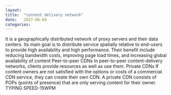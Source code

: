 ```yaml
---
layout: 
title:  "content delivery network"
date:   2017-08-04
categories: 
---
```

It  is a geographically distributed network of proxy servers and their data centers.
Its main goal is to distribute service spatially relative to end-users to provide high availability and high performance.
Their benefit include reducing bandwidth costs, improving page load times, and increasing global availability of content
Peer-to-peer CDNs
In peer-to-peer content-delivery networks, clients provide resources as well as use them. 
Private CDNs
If content owners are not satisfied with the options or costs of a commercial CDN service, they can create their own CDN.
A private CDN consists of POPs (points of presence) that are only serving content for their owner.
                                                                                                                           TYPING SPEED-15WPM

